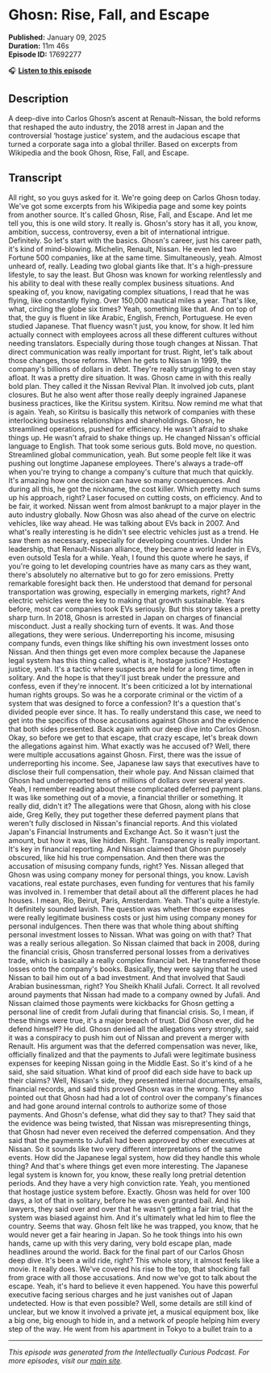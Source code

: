 # Ghosn: Rise, Fall, and Escape

**Published:** January 09, 2025  
**Duration:** 11m 46s  
**Episode ID:** 17692277

🎧 **[Listen to this episode](https://intellectuallycurious.buzzsprout.com/2529712/episodes/17692277-ghosn-rise-fall-and-escape)**

## Description

A deep-dive into Carlos Ghosn’s ascent at Renault–Nissan, the bold reforms that reshaped the auto industry, the 2018 arrest in Japan and the controversial ‘hostage justice’ system, and the audacious escape that turned a corporate saga into a global thriller. Based on excerpts from Wikipedia and the book Ghosn, Rise, Fall, and Escape.

## Transcript

All right, so you guys asked for it. We're going deep on Carlos Ghosn today. We've got some excerpts from his Wikipedia page and some key points from another source. It's called Ghosn, Rise, Fall, and Escape. And let me tell you, this is one wild story. It really is. Ghosn's story has it all, you know, ambition, success, controversy, even a bit of international intrigue. Definitely. So let's start with the basics. Ghosn's career, just his career path, it's kind of mind-blowing. Michelin, Renault, Nissan. He even led two Fortune 500 companies, like at the same time. Simultaneously, yeah. Almost unheard of, really. Leading two global giants like that. It's a high-pressure lifestyle, to say the least. But Ghosn was known for working relentlessly and his ability to deal with these really complex business situations. And speaking of, you know, navigating complex situations, I read that he was flying, like constantly flying. Over 150,000 nautical miles a year. That's like, what, circling the globe six times? Yeah, something like that. And on top of that, the guy is fluent in like Arabic, English, French, Portuguese. He even studied Japanese. That fluency wasn't just, you know, for show. It led him actually connect with employees across all these different cultures without needing translators. Especially during those tough changes at Nissan. That direct communication was really important for trust. Right, let's talk about those changes, those reforms. When he gets to Nissan in 1999, the company's billions of dollars in debt. They're really struggling to even stay afloat. It was a pretty dire situation. It was. Ghosn came in with this really bold plan. They called it the Nissan Revival Plan. It involved job cuts, plant closures. But he also went after those really deeply ingrained Japanese business practices, like the Kiritsu system. Kiritsu. Now remind me what that is again. Yeah, so Kiritsu is basically this network of companies with these interlocking business relationships and shareholdings. Ghosn, he streamlined operations, pushed for efficiency. He wasn't afraid to shake things up. He wasn't afraid to shake things up. He changed Nissan's official language to English. That took some serious guts. Bold move, no question. Streamlined global communication, yeah. But some people felt like it was pushing out longtime Japanese employees. There's always a trade-off when you're trying to change a company's culture that much that quickly. It's amazing how one decision can have so many consequences. And during all this, he got the nickname, the cost killer. Which pretty much sums up his approach, right? Laser focused on cutting costs, on efficiency. And to be fair, it worked. Nissan went from almost bankrupt to a major player in the auto industry globally. Now Ghosn was also ahead of the curve on electric vehicles, like way ahead. He was talking about EVs back in 2007. And what's really interesting is he didn't see electric vehicles just as a trend. He saw them as necessary, especially for developing countries. Under his leadership, that Renault-Nissan alliance, they became a world leader in EVs, even outsold Tesla for a while. Yeah, I found this quote where he says, if you're going to let developing countries have as many cars as they want, there's absolutely no alternative but to go for zero emissions. Pretty remarkable foresight back then. He understood that demand for personal transportation was growing, especially in emerging markets, right? And electric vehicles were the key to making that growth sustainable. Years before, most car companies took EVs seriously. But this story takes a pretty sharp turn. In 2018, Ghosn is arrested in Japan on charges of financial misconduct. Just a really shocking turn of events. It was. And those allegations, they were serious. Underreporting his income, misusing company funds, even things like shifting his own investment losses onto Nissan. And then things get even more complex because the Japanese legal system has this thing called, what is it, hostage justice? Hostage justice, yeah. It's a tactic where suspects are held for a long time, often in solitary. And the hope is that they'll just break under the pressure and confess, even if they're innocent. It's been criticized a lot by international human rights groups. So was he a corporate criminal or the victim of a system that was designed to force a confession? It's a question that's divided people ever since. It has. To really understand this case, we need to get into the specifics of those accusations against Ghosn and the evidence that both sides presented. Back again with our deep dive into Carlos Ghosn. Okay, so before we get to that escape, that crazy escape, let's break down the allegations against him. What exactly was he accused of? Well, there were multiple accusations against Ghosn. First, there was the issue of underreporting his income. See, Japanese law says that executives have to disclose their full compensation, their whole pay. And Nissan claimed that Ghosn had underreported tens of millions of dollars over several years. Yeah, I remember reading about these complicated deferred payment plans. It was like something out of a movie, a financial thriller or something. It really did, didn't it? The allegations were that Ghosn, along with his close aide, Greg Kelly, they put together these deferred payment plans that weren't fully disclosed in Nissan's financial reports. And this violated Japan's Financial Instruments and Exchange Act. So it wasn't just the amount, but how it was, like hidden. Right. Transparency is really important. It's key in financial reporting. And Nissan claimed that Ghosn purposely obscured, like hid his true compensation. And then there was the accusation of misusing company funds, right? Yes. Nissan alleged that Ghosn was using company money for personal things, you know. Lavish vacations, real estate purchases, even funding for ventures that his family was involved in. I remember that detail about all the different places he had houses. I mean, Rio, Beirut, Paris, Amsterdam. Yeah. That's quite a lifestyle. It definitely sounded lavish. The question was whether those expenses were really legitimate business costs or just him using company money for personal indulgences. Then there was that whole thing about shifting personal investment losses to Nissan. What was going on with that? That was a really serious allegation. So Nissan claimed that back in 2008, during the financial crisis, Ghosn transferred personal losses from a derivatives trade, which is basically a really complex financial bet. He transferred those losses onto the company's books. Basically, they were saying that he used Nissan to bail him out of a bad investment. And that involved that Saudi Arabian businessman, right? You Sheikh Khalil Jufali. Correct. It all revolved around payments that Nissan had made to a company owned by Jufali. And Nissan claimed those payments were kickbacks for Ghosn getting a personal line of credit from Jufali during that financial crisis. So, I mean, if these things were true, it's a major breach of trust. Did Ghosn ever, did he defend himself? He did. Ghosn denied all the allegations very strongly, said it was a conspiracy to push him out of Nissan and prevent a merger with Renault. His argument was that the deferred compensation was never, like, officially finalized and that the payments to Jufali were legitimate business expenses for keeping Nissan going in the Middle East. So it's kind of a he said, she said situation. What kind of proof did each side have to back up their claims? Well, Nissan's side, they presented internal documents, emails, financial records, and said this proved Ghosn was in the wrong. They also pointed out that Ghosn had had a lot of control over the company's finances and had gone around internal controls to authorize some of those payments. And Ghosn's defense, what did they say to that? They said that the evidence was being twisted, that Nissan was misrepresenting things, that Ghosn had never even received the deferred compensation. And they said that the payments to Jufali had been approved by other executives at Nissan. So it sounds like two very different interpretations of the same events. How did the Japanese legal system, how did they handle this whole thing? And that's where things get even more interesting. The Japanese legal system is known for, you know, these really long pretrial detention periods. And they have a very high conviction rate. Yeah, you mentioned that hostage justice system before. Exactly. Ghosn was held for over 100 days, a lot of that in solitary, before he was even granted bail. And his lawyers, they said over and over that he wasn't getting a fair trial, that the system was biased against him. And it's ultimately what led him to flee the country. Seems that way. Ghosn felt like he was trapped, you know, that he would never get a fair hearing in Japan. So he took things into his own hands, came up with this very daring, very bold escape plan, made headlines around the world. Back for the final part of our Carlos Ghosn deep dive. It's been a wild ride, right? This whole story, it almost feels like a movie. It really does. We've covered his rise to the top, that shocking fall from grace with all those accusations. And now we've got to talk about the escape. Yeah, it's hard to believe it even happened. You have this powerful executive facing serious charges and he just vanishes out of Japan undetected. How is that even possible? Well, some details are still kind of unclear, but we know it involved a private jet, a musical equipment box, like a big one, big enough to hide in, and a network of people helping him every step of the way. He went from his apartment in Tokyo to a bullet train to a

---
*This episode was generated from the Intellectually Curious Podcast. For more episodes, visit our [main site](https://intellectuallycurious.buzzsprout.com).*

